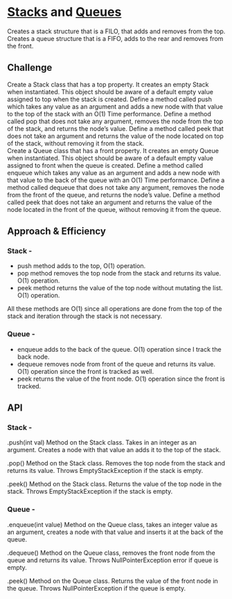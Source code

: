 # [Stacks](../src/main/java/code/challenges/stacksandqueues/Stack.java) and [Queues](../src/main/java/code/challenges/stacksandqueues/Queue.java)
Creates a stack structure that is a FILO, that adds and removes from the top.
Creates a queue structure that is a FIFO, adds to the rear and removes from the front.

## Challenge
Create a Stack class that has a top property. It creates an empty Stack when instantiated.
This object should be aware of a default empty value assigned to top when the stack is created.
Define a method called push which takes any value as an argument and adds a new node with that value to the top of the stack with an O(1) Time performance.
Define a method called pop that does not take any argument, removes the node from the top of the stack, and returns the node’s value.
Define a method called peek that does not take an argument and returns the value of the node located on top of the stack, without removing it from the stack.  
Create a Queue class that has a front property. It creates an empty Queue when instantiated.
This object should be aware of a default empty value assigned to front when the queue is created.
Define a method called enqueue which takes any value as an argument and adds a new node with that value to the back of the queue with an O(1) Time performance.
Define a method called dequeue that does not take any argument, removes the node from the front of the queue, and returns the node’s value.
Define a method called peek that does not take an argument and returns the value of the node located in the front of the queue, without removing it from the queue.

## Approach & Efficiency
### Stack - 

- push method adds to the top, O(1) operation.
- pop method removes the top node from the stack and returns its value. O(1) operation.
- peek method returns the value of the top node without mutating the list. O(1) operation.  

All these methods are O(1) since all operations are done from the top of the stack and iteration through the stack is not necessary.

### Queue - 

- enqueue adds to the back of the queue.  O(1) operation since I track the back node.
- dequeue removes node from front of the queue and returns its value.  O(1) operation since the front is tracked as well.
- peek returns the value of the front node. O(1) operation since the front is tracked.


## API

### Stack - 

.push(int val)
Method on the Stack class.  Takes in an integer as an argument.  Creates a node with that value an adds it to the top of the stack.

.pop()
Method on the Stack class.  Removes the top node from the stack and returns its value.  Throws EmptyStackException if the stack is empty.

.peek()
Method on the Stack class.  Returns the value of the top node in the stack.  Throws EmptyStackException if the stack is empty.


### Queue - 

.enqueue(int value) 
Method on the Queue class, takes an integer value as an argument, creates a node with that value and inserts it at the back of the queue.

.dequeue()
Method on the Queue class, removes the front node from the queue and returns its value.  Throws NullPointerException error if queue is empty.

.peek()
Method on the Queue class.  Returns the value of the front node in the queue.  Throws NullPointerException if the queue is empty.

